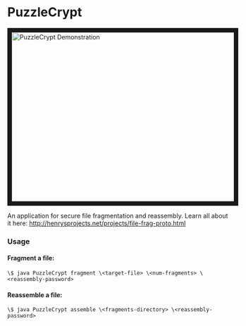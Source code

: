 # PuzzleCrypt
<a href="http://www.youtube.com/watch?feature=player_embedded&v=hrrwGcQrlok"
 target="_blank"><img src="http://img.youtube.com/vi/hrrwGcQrlok/0.jpg" 
alt="PuzzleCrypt Demonstration" width="512" height="384" border="10" /></a>

An application for secure file fragmentation and reassembly. 
Learn all about it here: http://henrysprojects.net/projects/file-frag-proto.html

### Usage  
  
#### Fragment a file:  
```
\$ java PuzzleCrypt fragment \<target-file> \<num-fragments> \<reassembly-password>
```
#### Reassemble a file:  
```
\$ java PuzzleCrypt assemble \<fragments-directory> \<reassembly-password>
```
